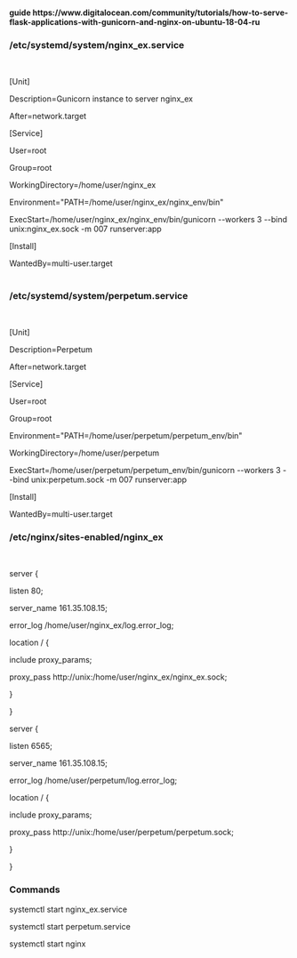 <h4>guide https://www.digitalocean.com/community/tutorials/how-to-serve-flask-applications-with-gunicorn-and-nginx-on-ubuntu-18-04-ru</h4>

<h3>/etc/systemd/system/nginx_ex.service</h3>
<br>
<p>[Unit]
<p>Description=Gunicorn instance to server nginx_ex
<p>After=network.target

<p>[Service]
<p>User=root
<p>Group=root
<p>WorkingDirectory=/home/user/nginx_ex
<p>Environment="PATH=/home/user/nginx_ex/nginx_env/bin"
<p>ExecStart=/home/user/nginx_ex/nginx_env/bin/gunicorn --workers 3 --bind unix:nginx_ex.sock -m 007 runserver:app

<p>[Install]
<p>WantedBy=multi-user.target
<br>
<br>
<h3>/etc/systemd/system/perpetum.service</h3>
<br>
<p>[Unit]
<p>Description=Perpetum
<p>After=network.target

<p>[Service]
<p>User=root
<p>Group=root
<p>Environment="PATH=/home/user/perpetum/perpetum_env/bin"
<p>WorkingDirectory=/home/user/perpetum
<p>ExecStart=/home/user/perpetum/perpetum_env/bin/gunicorn --workers 3 --bind unix:perpetum.sock -m 007 runserver:app

<p>[Install]
<p>WantedBy=multi-user.target
<br>

<h3>/etc/nginx/sites-enabled/nginx_ex</h3>
  <br>
<p>server {
<p>        listen 80;
<p>        server_name 161.35.108.15;
<p>        error_log /home/user/nginx_ex/log.error_log;
<p>
<p>        location / {
<p>                include proxy_params;
<p>                proxy_pass http://unix:/home/user/nginx_ex/nginx_ex.sock;
<p>
<p>        }
<p>
<p>}
<p>
<p>server {
<p>        listen 6565;
<p>        server_name 161.35.108.15;
<p>        error_log /home/user/perpetum/log.error_log;
<p>
<p>        location / {
<p>                include proxy_params;
<p>                proxy_pass http://unix:/home/user/perpetum/perpetum.sock;
<p>        }
<p>}

<h3>Commands</h3>
<p>systemctl start nginx_ex.service
<p>systemctl start perpetum.service
<p>systemctl start nginx
